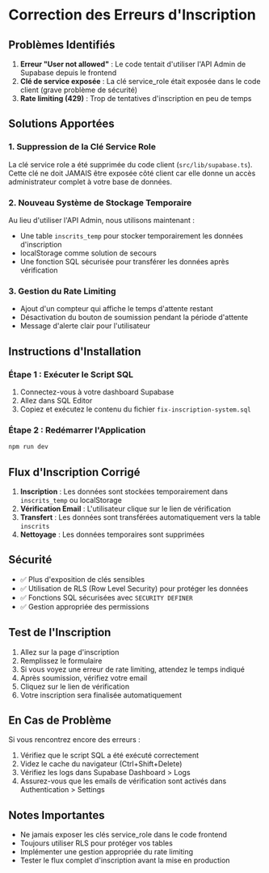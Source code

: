 # Correction des Erreurs d'Inscription

## Problèmes Identifiés

1. **Erreur "User not allowed"** : Le code tentait d'utiliser l'API Admin de Supabase depuis le frontend
2. **Clé de service exposée** : La clé service_role était exposée dans le code client (grave problème de sécurité)
3. **Rate limiting (429)** : Trop de tentatives d'inscription en peu de temps

## Solutions Apportées

### 1. Suppression de la Clé Service Role

La clé service role a été supprimée du code client (`src/lib/supabase.ts`). Cette clé ne doit JAMAIS être exposée côté client car elle donne un accès administrateur complet à votre base de données.

### 2. Nouveau Système de Stockage Temporaire

Au lieu d'utiliser l'API Admin, nous utilisons maintenant :
- Une table `inscrits_temp` pour stocker temporairement les données d'inscription
- localStorage comme solution de secours
- Une fonction SQL sécurisée pour transférer les données après vérification

### 3. Gestion du Rate Limiting

- Ajout d'un compteur qui affiche le temps d'attente restant
- Désactivation du bouton de soumission pendant la période d'attente
- Message d'alerte clair pour l'utilisateur

## Instructions d'Installation

### Étape 1 : Exécuter le Script SQL

1. Connectez-vous à votre dashboard Supabase
2. Allez dans SQL Editor
3. Copiez et exécutez le contenu du fichier `fix-inscription-system.sql`

### Étape 2 : Redémarrer l'Application

```bash
npm run dev
```

## Flux d'Inscription Corrigé

1. **Inscription** : Les données sont stockées temporairement dans `inscrits_temp` ou localStorage
2. **Vérification Email** : L'utilisateur clique sur le lien de vérification
3. **Transfert** : Les données sont transférées automatiquement vers la table `inscrits`
4. **Nettoyage** : Les données temporaires sont supprimées

## Sécurité

- ✅ Plus d'exposition de clés sensibles
- ✅ Utilisation de RLS (Row Level Security) pour protéger les données
- ✅ Fonctions SQL sécurisées avec `SECURITY DEFINER`
- ✅ Gestion appropriée des permissions

## Test de l'Inscription

1. Allez sur la page d'inscription
2. Remplissez le formulaire
3. Si vous voyez une erreur de rate limiting, attendez le temps indiqué
4. Après soumission, vérifiez votre email
5. Cliquez sur le lien de vérification
6. Votre inscription sera finalisée automatiquement

## En Cas de Problème

Si vous rencontrez encore des erreurs :

1. Vérifiez que le script SQL a été exécuté correctement
2. Videz le cache du navigateur (Ctrl+Shift+Delete)
3. Vérifiez les logs dans Supabase Dashboard > Logs
4. Assurez-vous que les emails de vérification sont activés dans Authentication > Settings

## Notes Importantes

- Ne jamais exposer les clés service_role dans le code frontend
- Toujours utiliser RLS pour protéger vos tables
- Implémenter une gestion appropriée du rate limiting
- Tester le flux complet d'inscription avant la mise en production 